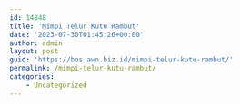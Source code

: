 ```yaml
---
id: 14848
title: 'Mimpi Telur Kutu Rambut'
date: '2023-07-30T01:45:26+00:00'
author: admin
layout: post
guid: 'https://bos.awn.biz.id/mimpi-telur-kutu-rambut/'
permalink: /mimpi-telur-kutu-rambut/
categories:
    - Uncategorized
---
```


